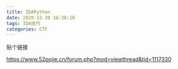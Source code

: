 ```yaml
---
title: IDAPython
date: 2020-12-30 16:30:18
tags: IDA技巧
categories:	CTF
---
```


贴个链接

https://www.52pojie.cn/forum.php?mod=viewthread&tid=1117330
